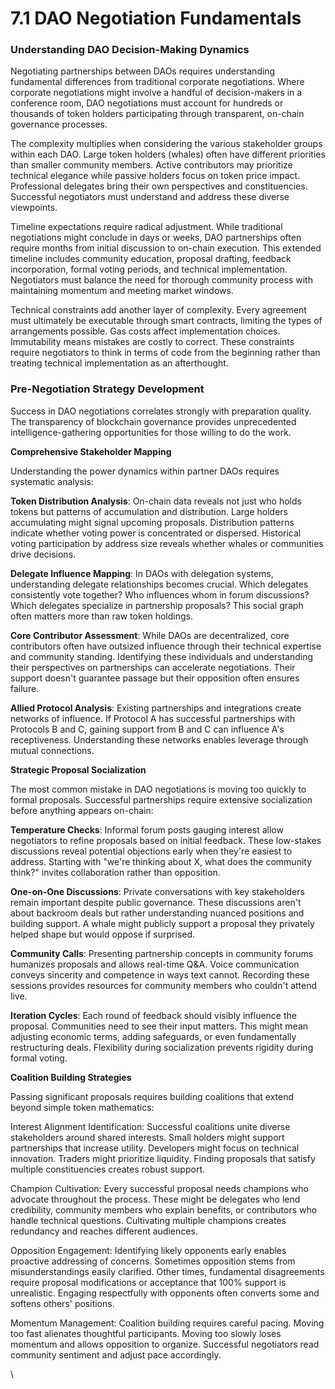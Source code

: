 # 7.1 DAO Negotiation Fundamentals

### Understanding DAO Decision-Making Dynamics

Negotiating partnerships between DAOs requires understanding fundamental differences from traditional corporate negotiations. Where corporate negotiations might involve a handful of decision-makers in a conference room, DAO negotiations must account for hundreds or thousands of token holders participating through transparent, on-chain governance processes.

The complexity multiplies when considering the various stakeholder groups within each DAO. Large token holders (whales) often have different priorities than smaller community members. Active contributors may prioritize technical elegance while passive holders focus on token price impact. Professional delegates bring their own perspectives and constituencies. Successful negotiators must understand and address these diverse viewpoints.

Timeline expectations require radical adjustment. While traditional negotiations might conclude in days or weeks, DAO partnerships often require months from initial discussion to on-chain execution. This extended timeline includes community education, proposal drafting, feedback incorporation, formal voting periods, and technical implementation. Negotiators must balance the need for thorough community process with maintaining momentum and meeting market windows.

Technical constraints add another layer of complexity. Every agreement must ultimately be executable through smart contracts, limiting the types of arrangements possible. Gas costs affect implementation choices. Immutability means mistakes are costly to correct. These constraints require negotiators to think in terms of code from the beginning rather than treating technical implementation as an afterthought.

### Pre-Negotiation Strategy Development

Success in DAO negotiations correlates strongly with preparation quality. The transparency of blockchain governance provides unprecedented intelligence-gathering opportunities for those willing to do the work.

**Comprehensive Stakeholder Mapping**

Understanding the power dynamics within partner DAOs requires systematic analysis:

**Token Distribution Analysis**: On-chain data reveals not just who holds tokens but patterns of accumulation and distribution. Large holders accumulating might signal upcoming proposals. Distribution patterns indicate whether voting power is concentrated or dispersed. Historical voting participation by address size reveals whether whales or communities drive decisions.

**Delegate Influence Mapping**: In DAOs with delegation systems, understanding delegate relationships becomes crucial. Which delegates consistently vote together? Who influences whom in forum discussions? Which delegates specialize in partnership proposals? This social graph often matters more than raw token holdings.

**Core Contributor Assessment**: While DAOs are decentralized, core contributors often have outsized influence through their technical expertise and community standing. Identifying these individuals and understanding their perspectives on partnerships can accelerate negotiations. Their support doesn't guarantee passage but their opposition often ensures failure.

**Allied Protocol Analysis**: Existing partnerships and integrations create networks of influence. If Protocol A has successful partnerships with Protocols B and C, gaining support from B and C can influence A's receptiveness. Understanding these networks enables leverage through mutual connections.

**Strategic Proposal Socialization**

The most common mistake in DAO negotiations is moving too quickly to formal proposals. Successful partnerships require extensive socialization before anything appears on-chain:

**Temperature Checks**: Informal forum posts gauging interest allow negotiators to refine proposals based on initial feedback. These low-stakes discussions reveal potential objections early when they're easiest to address. Starting with "we're thinking about X, what does the community think?" invites collaboration rather than opposition.

**One-on-One Discussions**: Private conversations with key stakeholders remain important despite public governance. These discussions aren't about backroom deals but rather understanding nuanced positions and building support. A whale might publicly support a proposal they privately helped shape but would oppose if surprised.

**Community Calls**: Presenting partnership concepts in community forums humanizes proposals and allows real-time Q\&A. Voice communication conveys sincerity and competence in ways text cannot. Recording these sessions provides resources for community members who couldn't attend live.

**Iteration Cycles**: Each round of feedback should visibly influence the proposal. Communities need to see their input matters. This might mean adjusting economic terms, adding safeguards, or even fundamentally restructuring deals. Flexibility during socialization prevents rigidity during formal voting.

**Coalition Building Strategies**

Passing significant proposals requires building coalitions that extend beyond simple token mathematics:

Interest Alignment Identification: Successful coalitions unite diverse stakeholders around shared interests. Small holders might support partnerships that increase utility. Developers might focus on technical innovation. Traders might prioritize liquidity. Finding proposals that satisfy multiple constituencies creates robust support.

Champion Cultivation: Every successful proposal needs champions who advocate throughout the process. These might be delegates who lend credibility, community members who explain benefits, or contributors who handle technical questions. Cultivating multiple champions creates redundancy and reaches different audiences.

Opposition Engagement: Identifying likely opponents early enables proactive addressing of concerns. Sometimes opposition stems from misunderstandings easily clarified. Other times, fundamental disagreements require proposal modifications or acceptance that 100% support is unrealistic. Engaging respectfully with opponents often converts some and softens others' positions.

Momentum Management: Coalition building requires careful pacing. Moving too fast alienates thoughtful participants. Moving too slowly loses momentum and allows opposition to organize. Successful negotiators read community sentiment and adjust pace accordingly.

\
